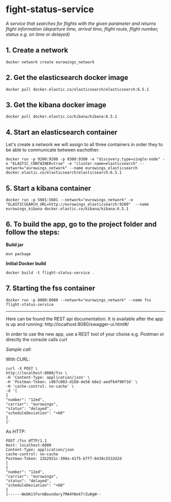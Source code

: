 

# fight-status-service

*A service that searches for flights with the given parameter and returns flight information
(departure time, arrival time, flight route, flight number, status e.g. on time or delayed)*

  

## 1. Create a network

    docker network create eurowings_network

  

 ## 2. Get the elasticsearch docker image

    docker pull docker.elastic.co/elasticsearch/elasticsearch:6.5.1

  

## 3. Get the kibana docker image

	docker pull docker.elastic.co/kibana/kibana:6.5.1

  

## 4. Start an elasticsearch container
Let's create a network we will assign to all three containers in order they to be able to communicate between eachother:

	docker run -p 9200:9200 -p 9300:9300 -e "discovery.type=single-node" -e "ELASTIC_CONTAINER=true" -e "cluster.name=elasticsearch" --network="eurowings_network" --name eurowings_elasticsearch docker.elastic.co/elasticsearch/elasticsearch:6.5.1

  

## 5. Start a kibana container

	docker run -p 5601:5601 --network="eurowings_network" -e "ELASTICSEARCH_URL=http://eurowings_elasticsearch:9200"  --name eurowings_kibana docker.elastic.co/kibana/kibana:6.5.1

  

## 6. To build the app, go to the project folder and follow the steps:

**Build jar**

	mvn package

  

**Initial Docker build**

	docker build -t flight-status-service .

  

## 7. Starting the fss container

	docker run -p 8080:8080 --network="eurowings_network" --name fss flight-status-service


---
Here can be found the REST api documentation. It is available after the app is up and running:
http://localhost:8080/swagger-ui.html#/

In order to use the new app, use a REST tool of your choise e.g. Postman or directly the console calls curl  

*Sample call:*

  

With CURL:
	
	curl -X POST \
	http://localhost:8080/fss \
	-H 'Content-Type: application/json' \
	-H 'Postman-Token: c867c003-d160-4e58-b6e2-aedf64f90f3d' \
	-H 'cache-control: no-cache' \
	-d '[
	{
	"number": "12ed",
	"carrier": "eurowings",
	"status": "delayed",
	"scheduleDeviation": "+60"
	}
	]'

  

  

  

As HTTP:

	POST /fss HTTP/1.1
	Host: localhost:8080
	Content-Type: application/json
	cache-control: no-cache
	Postman-Token: 22b2921c-398a-41f5-b7f7-6438c5532d2d
	[
	{
	"number": "12ed",
	"carrier": "eurowings",
	"status": "delayed",
	"scheduleDeviation": "+60"
	}
	]------WebKitFormBoundary7MA4YWxkTrZu0gW--

  